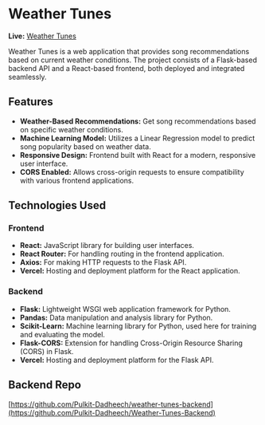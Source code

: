 # Weather Tunes

**Live:** [Weather Tunes](https://weather-tunes-project.vercel.app/login)

Weather Tunes is a web application that provides song recommendations based on current weather conditions. The project consists of a Flask-based backend API and a React-based frontend, both deployed and integrated seamlessly.

## Features

- **Weather-Based Recommendations:** Get song recommendations based on specific weather conditions.
- **Machine Learning Model:** Utilizes a Linear Regression model to predict song popularity based on weather data.
- **Responsive Design:** Frontend built with React for a modern, responsive user interface.
- **CORS Enabled:** Allows cross-origin requests to ensure compatibility with various frontend applications.

## Technologies Used

### Frontend

- **React:** JavaScript library for building user interfaces.
- **React Router:** For handling routing in the frontend application.
- **Axios:** For making HTTP requests to the Flask API.
- **Vercel:** Hosting and deployment platform for the React application.

### Backend

- **Flask:** Lightweight WSGI web application framework for Python.
- **Pandas:** Data manipulation and analysis library for Python.
- **Scikit-Learn:** Machine learning library for Python, used here for training and evaluating the model.
- **Flask-CORS:** Extension for handling Cross-Origin Resource Sharing (CORS) in Flask.
- **Vercel:** Hosting and deployment platform for the Flask API.
 ## Backend Repo  
   [https://github.com/Pulkit-Dadheech/weather-tunes-backend](https://github.com/Pulkit-Dadheech/Weather-Tunes-Backend)
